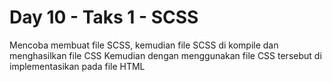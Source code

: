 # Day 10 - Taks 1 - SCSS

Mencoba membuat file SCSS, kemudian file SCSS di kompile dan menghasilkan file CSS
Kemudian dengan menggunakan file CSS tersebut di implementasikan pada file HTML 
